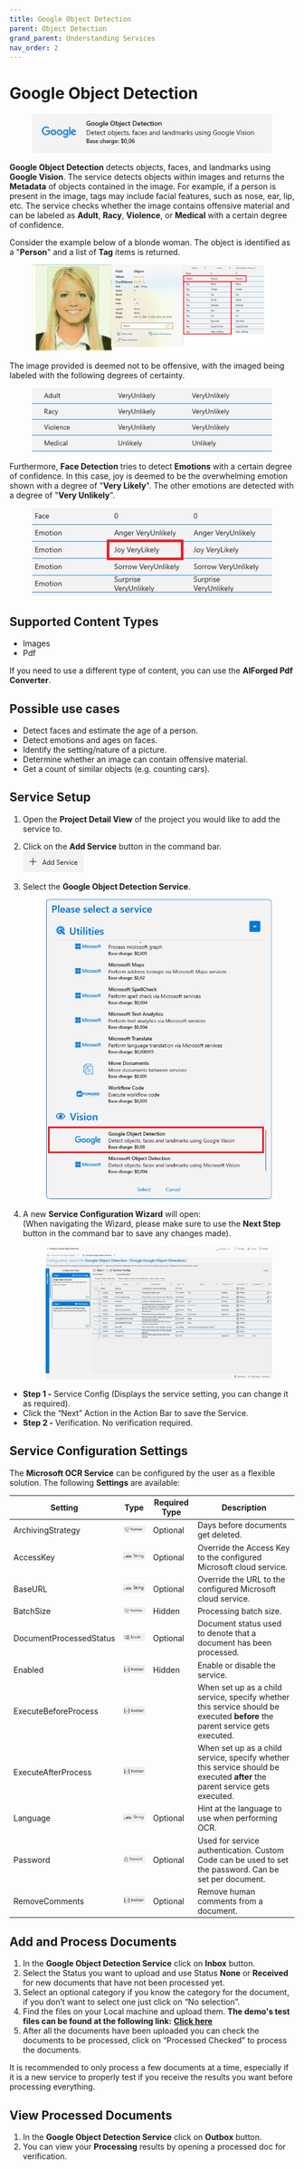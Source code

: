 ```yaml
---
title: Google Object Detection
parent: Object Detection
grand_parent: Understanding Services
nav_order: 2
---
```


# Google Object Detection

<figure><img src="../../.gitbook/assets/image (48) (2).png" alt=""><figcaption></figcaption></figure>

**Google Object Detection** detects objects, faces, and landmarks using **Google Vision**. The service detects objects within images and returns the **Metadata** of objects contained in the image. For example, if a person is present in the image, tags may include facial features, such as nose, ear, lip, etc. The service checks whether the image contains offensive material and can be labeled as **Adult**, **Racy**, **Violence**, or **Medical** with a certain degree of confidence.&#x20;

Consider the example below of a blonde woman. The object is identified as a "**Person**" and a list of **Tag** items is returned.

<figure><img src="../../.gitbook/assets/image (6) (2).png" alt=""><figcaption></figcaption></figure>

The image provided is deemed not to be offensive, with the imaged being labeled with the following degrees of certainty.

<figure><img src="../../.gitbook/assets/image (12).png" alt=""><figcaption></figcaption></figure>

Furthermore, **Face Detection** tries to detect **Emotions** with a certain degree of confidence. In this case, joy is deemed to be the overwhelming emotion shown with a degree of "**Very Likely**". The other emotions are detected with a degree of "**Very Unlikely**".

<figure><img src="../../.gitbook/assets/image (4) (1) (1).png" alt=""><figcaption></figcaption></figure>

## Supported Content Types

* Images
* Pdf

If you need to use a different type of content, you can use the **AIForged Pdf Converter**.

## Possible use cases

* Detect faces and estimate the age of a person.
* Detect emotions and ages on faces.
* Identify the setting/nature of a picture.
* Determine whether an image can contain offensive material.
* Get a count of similar objects (e.g. counting cars).

## Service Setup

1. Open the **Project Detail View** of the project you would like to add the service to.
2. Click on the **Add Service** button in the command bar.\
   ![](<../../.gitbook/assets/image (82) (1).png>)
3.  Select the **Google Object Detection Service**.

    <figure><img src="../../.gitbook/assets/image (17).png" alt=""><figcaption></figcaption></figure>
4.  A new **Service Configuration Wizard** will open:\
    (When navigating the Wizard, please make sure to use the **Next Step** button in the command bar to save any changes made).

    <figure><img src="../../.gitbook/assets/image (13).png" alt=""><figcaption></figcaption></figure>

* **Step 1 -** Service Config (Displays the service setting, you can change it as required).
* Click the “Next” Action in the Action Bar to save the Service.
* **Step 2 -** Verification. No verification required.

## Service Configuration Settings

The **Microsoft OCR Service** can be configured by the user as a flexible solution. The following **Settings** are available:

| Setting                 | Type                                                               | Required Type | Description                                                                                                                  |
| ----------------------- | ------------------------------------------------------------------ | ------------- | ---------------------------------------------------------------------------------------------------------------------------- |
| ArchivingStrategy       | ![](<../../.gitbook/assets/image (5) (3).png>)                     | Optional      | Days before documents get deleted.                                                                                           |
| AccessKey               | ![](<../../.gitbook/assets/image (7).png>)                         | Optional      | Override the Access Key to the configured Microsoft cloud service.                                                           |
| BaseURL                 | ![](<../../.gitbook/assets/image (7).png>)                         | Optional      | Override the URL to the configured Microsoft cloud service.                                                                  |
| BatchSize               | ![](<../../.gitbook/assets/image (14) (6).png>)                    | Hidden        | Processing batch size.                                                                                                       |
| DocumentProcessedStatus | ![](<../../.gitbook/assets/image (6) (4).png>)                     | Optional      | Document status used to denote that a document has been processed.                                                           |
| Enabled                 | ![](<../../.gitbook/assets/image (15) (1) (3).png>)                | Hidden        | Enable or disable the service.                                                                                               |
| ExecuteBeforeProcess    | ![](<../../.gitbook/assets/image (15) (1) (4).png>)                |               | When set up as a child service, specify whether this service should be executed **before** the parent service gets executed. |
| ExecuteAfterProcess     | ![](<../../.gitbook/assets/image (1) (1) (3) (1) (1) (2) (2).png>) |               | When set up as a child service, specify whether this service should be executed **after** the parent service gets executed.  |
| Language                | ![](<../../.gitbook/assets/image (7).png>)                         | Optional      | Hint at the language to use when performing OCR.                                                                             |
| Password                | ![](<../../.gitbook/assets/image (3) (5) (1).png>)                 | Optional      | Used for service authentication. Custom Code can be used to set the password. Can be set per document.                       |
| RemoveComments          | ![](<../../.gitbook/assets/image (1) (1) (3) (1) (1) (2).png>)     | Optional      | Remove human comments from a document.                                                                                       |

## Add and Process Documents

1. In the **Google Object Detection Service** click on **Inbox** button.
2. Select the Status you want to upload and use Status **None** or **Received** for new documents that have not been processed yet.
3. Select an optional category if you know the category for the document, if you don’t want to select one just click on “No selection”.
4. Find the files on your Local machine and upload them. **The demo's test files can be found at the following link:** [**Click here**](https://docs.aiforged.com/DemoDocuments/ABBYY%20Classification%20%20Testing.zip)
5. After all the documents have been uploaded you can check the documents to be processed, click on “Processed Checked” to process the documents.

It is recommended to only process a few documents at a time, especially if it is a new service to properly test if you receive the results you want before processing everything.

## View Processed Documents

1. In the **Google Object Detection Service** click on **Outbox** button.
2. You can view your **Processing** results by opening a processed doc for verification.
